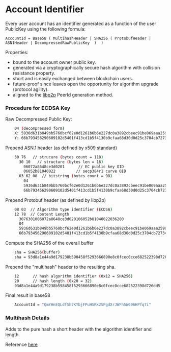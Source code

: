 Account Identifier
==================

Every user account has an identifier generated as a function of the user
PublicKey using the following formula:

```
AccountId = Base58 ( MultihashHeader | SHA256 ( ProtobufHeader | ASN1Header | DecompressedRawPublicKey  )  )
```

Properties:
- bound to the account owner public key.
- generated via a cryptographically secure hash algorithm with collision
  resistance property.
- short and is easily exchanged between blockchain users.
- future-proof since leaves open the opportunity for algorithm upgrade
  (protocol agility).
- aligned to the
  [libp2p](https://github.com/libp2p/specs/pull/100/files#diff-4304afc8ded80c4141b2f42497ea593b513e0323f4734b79ecc264411ece3733)
  PeerId generation method.

### Procedure for ECDSA Key

Raw Decompressed Public Key:

```bash
    04 (decompressed form)
    X: 5936d631b849bb5760bcf62e0d1261b6b6e227dc0a3892cbeec91be069aaa25996f276b271c2c53cba4be96d67edcadd
    Y: 66b793456290609102d5401f413cd1b5f4130b9cfaa68d30d0d25c3704cb72734cd32064365ff7042f5a3eee09b06cc1
```

Prepend ASN.1 header (as defined by x509 standard)

```bash
    30 76   // strucure (bytes count = 118)
      30 10   // structure (bytes len = 16)
        06072a8648ce3d0201      // EC public key OID
        06052b81040022         // secp384r1 curve OID
      03 62 00  // bitstring (bytes count = 98)
        04
        5936d631b849bb5760bcf62e0d1261b6b6e227dc0a3892cbeec91be069aaa25996f276b271c2c53cba4be96d67edcadd
        66b793456290609102d5401f413cd1b5f4130b9cfaa68d30d0d25c3704cb72734cd32064365ff7042f5a3eee09b06cc1
```

Prepend Protobuf header (as defined by libp2p)

```bash
    08 03  // Algorithm type identifier (ECDSA)
    12 78  // Content Length
      3076301006072a8648ce3d020106052b81040022036200
      04
      5936d631b849bb5760bcf62e0d1261b6b6e227dc0a3892cbeec91be069aaa25996f276b271c2c53cba4be96d67edcadd
      66b793456290609102d5401f413cd1b5f4130b9cfaa68d30d0d25c3704cb72734cd32064365ff7042f5a3eee09b06cc1
```

Compute the SHA256 of the overall buffer

```bash
    sha = SHA256(buffer)
    sha = 93d8a1e44a9d179238b598458f5293666890e8c0fcec0cce682522398d726dd5
```

Prepend the "multihash" header to the resulting sha.

```bash
    12      // hash algorithm identifier (0x12 = SHA256)
    20      // hash length (0x20 = 32)
    93d8a1e44a9d179238b598458f5293666890e8c0fcec0cce682522398d726dd5
```

Final result in base58

```bash
    AccountId = "QmYHnEQLdf5h7KYbjFPuHSRk2SPgdXrJWFh5W696HPfq7i"
```

### Multihash Details

Adds to the pure hash a short header with the algorithm identifier and length.

Reference [here](https://github.com/multiformats/multihash)
